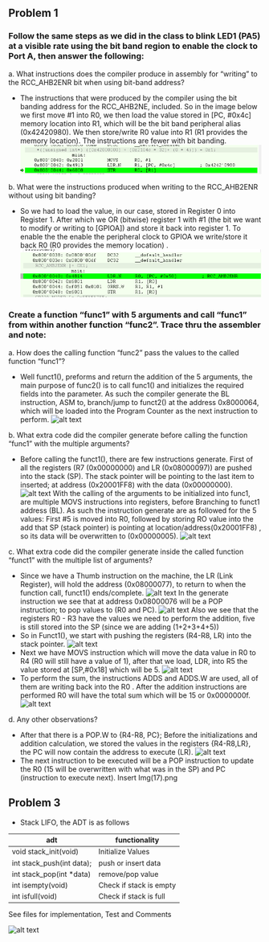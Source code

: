 ## Problem 1
### Follow the same steps as we did in the class to blink LED1 (PA5) at a visible rate using the bit band region to enable the clock to Port A, then answer the following: 
 
 a. What instructions does the compiler produce in assembly for “writing” to the RCC_AHB2ENR bit when using bit-band address?
 - The instructions that were produced by the compiler using the bit
   banding address for the RCC_AHB2NE, included. So in the image below
   we first move #1 into R0, we then load the value stored in [PC,
   #0x4c] memory location into R1, which will be the bit band peripheral alias (0x42420980). We then store/write R0 value into R1 (R1 provides
   the memory location). The instructions are fewer with bit banding. 
   ![alt text](https://github.com/EdwinKaburu/embsys310/blob/main/assignment04/BlinkingAndFunct/Img/Img%20(3).PNG)
   
b.	What were the instructions produced when writing to the RCC_AHB2ENR without using bit banding?  
   - So we had to load the value, in our case, stored in Register 0 into
   Register 1.  After which we OR (bitwise) register 1 with #1 (the bit
   we want to modify or writing to [GPIOA]) and store it back into
   register 1. To enable the the enable the peripheral clock to GPIOA we
   write/store it back R0 (R0 provides the memory location) . 
   ![alt text](https://github.com/EdwinKaburu/embsys310/blob/main/assignment04/BlinkingAndFunct/Img/Img%20(1).PNG)

### Create a function “func1” with 5  arguments and call “func1” from within another function “func2”. Trace thru the assembler and note: 

a.	How does the calling function “func2” pass the values to the called function “func1”? 

 - Well funct1(), preforms and return the addition of the 5 arguments, the main purpose of func2() is to call func1() and initializes the required fields into the parameter.
As such the compiler generate the BL instruction, ASM to, branch/jump to funct2() at the address 0x8000064, which will be loaded into the Program Counter as the next instruction to perform. ![alt text](https://github.com/EdwinKaburu/embsys310/tree/main/assignment04/BlinkingAndFunct/Img/Img%20(4).PNG)

b.	What extra code did the compiler generate before calling the function “func1” with the multiple arguments? 

 - Before calling the funct1(), there are few instructions generate. First of all  the registers (R7 (0x00000000) and LR (0x08000097)) are pushed into the stack (SP).
The stack pointer will be pointing to the last item to inserted; at address (0x20001FF8) with the data  (0x00000000). 
![alt text](https://github.com/EdwinKaburu/embsys310/tree/main/assignment04/BlinkingAndFunct/Img/Img%20(5).PNG)
With the calling of the arguments to be initialized into func1, are multiple MOVS instructions into registers, before Branching to funct1 address (BL).
As such the instruction generate are as followed for the 5 values: 
First #5 is moved into R0, followed by storing RO value into the add that SP (stack pointer) is pointing at location/address(0x20001FF8) , so its data will be overwritten to (0x00000005). ![alt text](https://github.com/EdwinKaburu/embsys310/tree/main/assignment04/BlinkingAndFunct/Img/Img%20(6).PNG)

c.	What extra code did the compiler generate inside the called function “funct1” with the multiple list of arguments? 

 - Since we have a Thumb instruction on the machine, the LR (Link Register), will hold the address (0x08000077), to return to when the function call, funct1() ends/complete.
 ![alt text](https://github.com/EdwinKaburu/embsys310/tree/main/assignment04/BlinkingAndFunct/Img/Img%20(8).PNG)
In the generate instruction we see that at address 0x08000076 will be a POP instruction; to pop values to (R0 and PC). 
![alt text](https://github.com/EdwinKaburu/embsys310/tree/main/assignment04/BlinkingAndFunct/Img/Img%20(7).PNG)
Also we see that the registers R0 - R3 have the values we need to perform the addition, five is still stored into the SP (since we are adding (1+2+3+4+5))
- So in Funct1(), we start with pushing the registers (R4-R8, LR) into the stack pointer. 
![alt text](https://github.com/EdwinKaburu/embsys310/tree/main/assignment04/BlinkingAndFunct/Img/Img%20(10).PNG)
- Next we have MOVS instruction which will move the data value in R0 to R4 (R0 will still have a value of 1), after that we load, LDR, into R5 the value stored at [SP,#0x18] which will be 5. ![alt text](https://github.com/EdwinKaburu/embsys310/tree/main/assignment04/BlinkingAndFunct/Img/Img%20(11).PNG)
- To perform the sum, the instructions ADDS and ADDS.W are used, all of them are writing back into the R0 . 
After the addition instructions are performed R0 will have the total sum which will be 15 or 0x0000000f. 
![alt text](https://github.com/EdwinKaburu/embsys310/tree/main/assignment04/BlinkingAndFunct/Img/Img%20(14).PNG)

d.	Any other observations? 

 - After that there is a POP.W to {R4-R8, PC}; 
Before the initializations and addition calculation, we stored the values in the registers {R4-R8,LR}, the PC will now contain the address to execute (LR).
![alt text](https://github.com/EdwinKaburu/embsys310/tree/main/assignment04/BlinkingAndFunct/Img/Img%20(15).PNG)
- The next instruction to be executed will be a POP instruction to update the R0 (15 will be overwritten with what was in the SP) and PC (instruction to execute next). Insert Img(17).png

## Problem 3
- Stack LIFO, the ADT is as follows

|adt | functionality |
|--|--|
| void stack_init(void)|  Initialize Values|
|int stack_push(int data);| push or insert data|
|int stack_pop(int *data)| remove/pop value 
|int isempty(void)| Check if stack is empty|
|int isfull(void)|Check if stack is full|

See files for implementation, Test and Comments

![alt text](https://github.com/EdwinKaburu/embsys310/tree/main/assignment04/BlinkingAndFunct/Img/functionOverview.gif)

